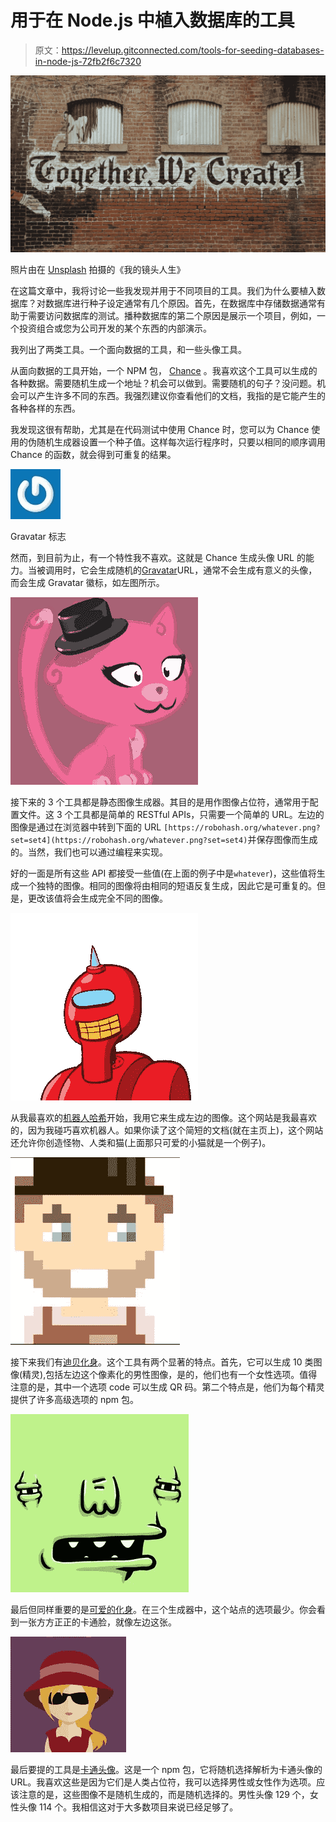 # 用于在 Node.js 中植入数据库的工具

> 原文：<https://levelup.gitconnected.com/tools-for-seeding-databases-in-node-js-72fb2f6c7320>

![](img/76b74c2d38df1ec9583636dd88a866b2.png)

照片由在 [Unsplash](https://unsplash.com?utm_source=medium&utm_medium=referral) 拍摄的《我的镜头人生》

在这篇文章中，我将讨论一些我发现并用于不同项目的工具。我们为什么要植入数据库？对数据库进行种子设定通常有几个原因。首先，在数据库中存储数据通常有助于需要访问数据库的测试。播种数据库的第二个原因是展示一个项目，例如，一个投资组合或您为公司开发的某个东西的内部演示。

我列出了两类工具。一个面向数据的工具，和一些头像工具。

从面向数据的工具开始，一个 NPM 包， [Chance](https://www.npmjs.com/package/chance) 。我喜欢这个工具可以生成的各种数据。需要随机生成一个地址？机会可以做到。需要随机的句子？没问题。机会可以产生许多不同的东西。我强烈建议你查看他们的文档，我指的是它能产生的各种各样的东西。

我发现这很有帮助，尤其是在代码测试中使用 Chance 时，您可以为 Chance 使用的伪随机生成器设置一个种子值。这样每次运行程序时，只要以相同的顺序调用 Chance 的函数，就会得到可重复的结果。

![](img/5c513a82117a2792a383e37ed6cb7890.png)

Gravatar 标志

然而，到目前为止，有一个特性我不喜欢。这就是 Chance 生成头像 URL 的能力。当被调用时，它会生成随机的[Gravatar](https://en.gravatar.com/)URL，通常不会生成有意义的头像，而会生成 Gravatar 徽标，如左图所示。

![](img/c3c00003baa48a179a1cde4ac71ebff1.png)

接下来的 3 个工具都是静态图像生成器。其目的是用作图像占位符，通常用于配置文件。这 3 个工具都是简单的 RESTful APIs，只需要一个简单的 URL。左边的图像是通过在浏览器中转到下面的 URL `[https://robohash.org/whatever.png?set=set4](https://robohash.org/whatever.png?set=set4)`并保存图像而生成的。当然，我们也可以通过编程来实现。

好的一面是所有这些 API 都接受一些值(在上面的例子中是`whatever`)，这些值将生成一个独特的图像。相同的图像将由相同的短语反复生成，因此它是可重复的。但是，更改该值将会生成完全不同的图像。

![](img/adeec3de7fedf1271aaeec7eabbf7c5a.png)

从我最喜欢的[机器人哈希](https://robohash.org/)开始，我用它来生成左边的图像。这个网站是我最喜欢的，因为我碰巧喜欢机器人。如果你读了这个简短的文档(就在主页上)，这个网站还允许你创造怪物、人类和猫(上面那只可爱的小猫就是一个例子)。

![](img/5da1a6349f4920ee1cc0f9b25ff30e2a.png)

接下来我们有[迪贝化身](https://avatars.dicebear.com/)。这个工具有两个显著的特点。首先，它可以生成 10 类图像(精灵),包括左边这个像素化的男性图像，是的，他们也有一个女性选项。值得注意的是，其中一个选项 code 可以生成 QR 码。第二个特点是，他们为每个精灵提供了许多高级选项的 npm 包。

![](img/b06a018a0709c48d024c18d123eca318.png)

最后但同样重要的是[可爱的化身](http://avatars.adorable.io/)。在三个生成器中，这个站点的选项最少。你会看到一张方方正正的卡通脸，就像左边这张。

![](img/d101f42237a6a02f590870b485a15418.png)

最后要提的工具是[卡通头像](https://www.npmjs.com/package/cartoon-avatar)。这是一个 npm 包，它将随机选择解析为卡通头像的 URL。我喜欢这些是因为它们是人类占位符，我可以选择男性或女性作为选项。应该注意的是，这些图像不是随机生成的，而是随机选择的。男性头像 129 个，女性头像 114 个。我相信这对于大多数项目来说已经足够了。